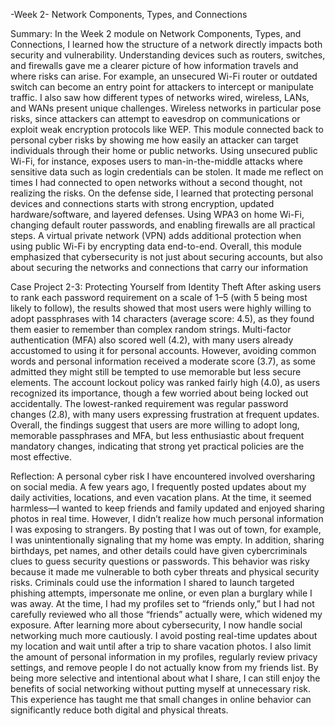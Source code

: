 
-Week 2- Network Components, Types, and Connections


Summary:
       In the Week 2 module on Network Components, Types, and Connections, I learned how the structure of a network directly impacts both security and vulnerability. Understanding devices such as routers, switches, and firewalls gave me a clearer picture of how information travels and where risks can arise. For example, an unsecured Wi-Fi router or outdated switch can become an entry point for attackers to intercept or manipulate traffic. I also saw how different types of networks wired, wireless, LANs, and WANs present unique challenges. Wireless networks in particular pose risks, since attackers can attempt to eavesdrop on communications or exploit weak encryption protocols like WEP.
     This module connected back to personal cyber risks by showing me how easily an attacker can target individuals through their home or public networks. Using unsecured public Wi-Fi, for instance, exposes users to man-in-the-middle attacks where sensitive data such as login credentials can be stolen. It made me reflect on times I had connected to open networks without a second thought, not realizing the risks.
     On the defense side, I learned that protecting personal devices and connections starts with strong encryption, updated hardware/software, and layered defenses. Using WPA3 on home Wi-Fi, changing default router passwords, and enabling firewalls are all practical steps. A virtual private network (VPN) adds additional protection when using public Wi-Fi by encrypting data end-to-end.
      Overall, this module emphasized that cybersecurity is not just about securing accounts, but also about securing the networks and connections that carry our information

Case Project 2-3: Protecting Yourself from Identity Theft
        After asking users to rank each password requirement on a scale of 1–5 (with 5 being most likely to follow), the results showed that most users were highly willing to adopt passphrases with 14 characters (average score: 4.5), as they found them easier to remember than complex random strings. Multi-factor authentication (MFA) also scored well (4.2), with many users already accustomed to using it for personal accounts. However, avoiding common words and personal information received a moderate score (3.7), as some admitted they might still be tempted to use memorable but less secure elements. The account lockout policy was ranked fairly high (4.0), as users recognized its importance, though a few worried about being locked out accidentally. The lowest-ranked requirement was regular password changes (2.8), with many users expressing frustration at frequent updates. Overall, the findings suggest that users are more willing to adopt long, memorable passphrases and MFA, but less enthusiastic about frequent mandatory changes, indicating that strong yet practical policies are the most effective.

Reflection:
        A personal cyber risk I have encountered involved oversharing on social media. A few years ago, I frequently posted updates about my daily activities, locations, and even vacation plans. At the time, it seemed harmless—I wanted to keep friends and family updated and enjoyed sharing photos in real time. However, I didn’t realize how much personal information I was exposing to strangers. By posting that I was out of town, for example, I was unintentionally signaling that my home was empty. In addition, sharing birthdays, pet names, and other details could have given cybercriminals clues to guess security questions or passwords.
     This behavior was risky because it made me vulnerable to both cyber threats and physical security risks. Criminals could use the information I shared to launch targeted phishing attempts, impersonate me online, or even plan a burglary while I was away. At the time, I had my profiles set to “friends only,” but I had not carefully reviewed who all those “friends” actually were, which widened my exposure.
After learning more about cybersecurity, I now handle social networking much more cautiously. I avoid posting real-time updates about my location and wait until after a trip to share vacation photos. I also limit the amount of personal information in my profiles, regularly review privacy settings, and remove people I do not actually know from my friends list. By being more selective and intentional about what I share, I can still enjoy the benefits of social networking without putting myself at unnecessary risk. This experience has taught me that small changes in online behavior can significantly reduce both digital and physical threats.
        

